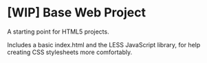 # [WIP] Base Web Project
A starting point for HTML5 projects.

Includes a basic index.html and the LESS JavaScript library,
for help creating CSS stylesheets more comfortably.





